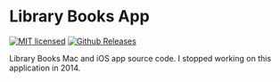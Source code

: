 # Library Books App

[![MIT licensed](https://img.shields.io/badge/license-MIT-blue.svg)](./LICENSE)
[![Github Releases](https://img.shields.io/github/downloads/atom/atom/latest/total.svg)]()

Library Books Mac and iOS app source code. I stopped working on this application in 2014.
